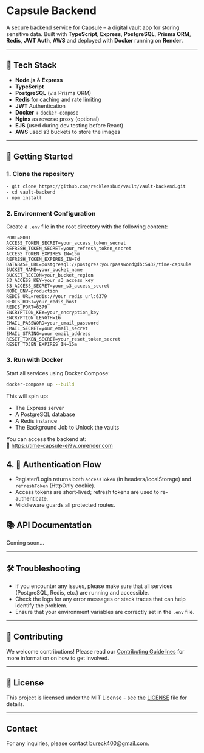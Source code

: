 # Capsule Backend

A secure backend service for Capsule – a digital vault app for storing sensitive data. Built with **TypeScript**, **Express**, **PostgreSQL**, **Prisma ORM**, **Redis**, **JWT Auth**, **AWS** and deployed with **Docker** running on **Render**.

---

## 🔧 Tech Stack

- **Node.js** & **Express**
- **TypeScript**
- **PostgreSQL** (via Prisma ORM)
- **Redis** for caching and rate limiting
- **JWT** Authentication
- **Docker** + `docker-compose`
- **Nginx** as reverse proxy (optional)
- **EJS** (used during dev testing before React)
- **AWS** used s3 buckets to store the images

---

## 🚀 Getting Started

### 1. Clone the repository

```bash
- git clone https://github.com/recklessbud/vault/vault-backend.git
- cd vault-backend
- npm install
```

### 2. Environment Configuration

Create a `.env` file in the root directory with the following content:

```
PORT=8001
ACCESS_TOKEN_SECRET=your_access_token_secret
REFRESH_TOKEN_SECRET=your_refresh_token_secret
ACCESS_TOKEN_EXPIRES_IN=15m
REFRESH_TOKEN_EXPIRES_IN=7d
DATABASE_URL=postgresql://postgres:yourpassword@db:5432/time-capsule
BUCKET_NAME=your_bucket_name
BUCKET_REGION=your_bucket_region
S3_ACCESS_KEY=your_s3_access_key
S3_ACCESS_SECRET=your_s3_access_secret
NODE_ENV=production
REDIS_URL=redis://your_redis_url:6379
REDIS_HOST=your_redis_host
REDIS_PORT=6379
ENCRYPTION_KEY=your_encryption_key
ENCRYPTION_LENGTH=16
EMAIL_PASSWORD=your_email_password
EMAIL_SECRET=your_email_secret
EMAIL_STRING=your_email_address
RESET_TOKEN_SECRET=your_reset_token_secret
RESET_TOJEN_EXPIRES_IN=15m
```

### 3. Run with Docker

Start all services using Docker Compose:

```bash
docker-compose up --build
```

This will spin up:

- The Express server
- A PostgreSQL database
- A Redis instance
- The Background Job to Unlock the vaults

You can access the backend at:  
📍 https://time-capsule-ei9w.onrender.com

## 4. 🔐 Authentication Flow

- Register/Login returns both `accessToken` (in headers/localStorage) and `refreshToken` (HttpOnly cookie).
- Access tokens are short-lived; refresh tokens are used to re-authenticate.
- Middleware guards all protected routes.

## 📚 API Documentation

Coming soon...

---

## 🛠 Troubleshooting

- If you encounter any issues, please make sure that all services (PostgreSQL, Redis, etc.) are running and accessible.
- Check the logs for any error messages or stack traces that can help identify the problem.
- Ensure that your environment variables are correctly set in the `.env` file.

---

## 🤝 Contributing

We welcome contributions! Please read our [Contributing Guidelines](CONTRIBUTING.md) for more information on how to get involved.

---

## 📄 License

This project is licensed under the MIT License - see the [LICENSE](LICENSE) file for details.

---

## Contact

For any inquiries, please contact [bureck400@gmail.com](mailto:bureck400@gmail.com).
